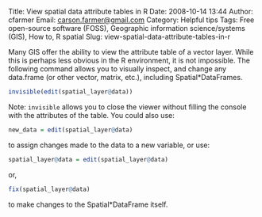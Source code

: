Title: View spatial data attribute tables in R
Date: 2008-10-14 13:44
Author: cfarmer
Email: carson.farmer@gmail.com
Category: Helpful tips
Tags: Free open-source software (FOSS), Geographic information science/systems (GIS), How to, R spatial
Slug: view-spatial-data-attribute-tables-in-r

Many GIS offer the ability to view the attribute table of a vector
layer. While this is perhaps less obvious in the R environment, it is
not impossible. The following command allows you to visually inspect,
and change any data.frame (or other vector, matrix, etc.), including
Spatial*DataFrames.
<!--more-->

```r
invisible(edit(spatial_layer@data))
```
Note: `invisible` allows you to close the viewer without filling the
console with the attributes of the table. You could also use:

```r
new_data = edit(spatial_layer@data)
```
to assign changes made to the data to a new variable, or use:
```r
spatial_layer@data = edit(spatial_layer@data)
```
or,
```r
fix(spatial_layer@data)
```
to make changes to the Spatial*DataFrame itself.
